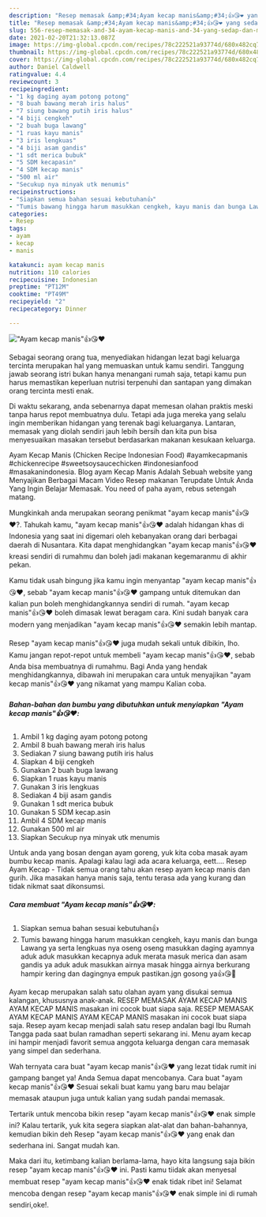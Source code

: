 ```yaml
---
description: "Resep memasak &amp;#34;Ayam kecap manis&amp;#34;👍😘❤️ yang sedap dan Mudah Dibuat"
title: "Resep memasak &amp;#34;Ayam kecap manis&amp;#34;👍😘❤️ yang sedap dan Mudah Dibuat"
slug: 556-resep-memasak-and-34-ayam-kecap-manis-and-34-yang-sedap-dan-mudah-dibuat
date: 2021-02-20T21:32:13.087Z
image: https://img-global.cpcdn.com/recipes/78c222521a93774d/680x482cq70/ayam-kecap-manis👍😘❤️-foto-resep-utama.jpg
thumbnail: https://img-global.cpcdn.com/recipes/78c222521a93774d/680x482cq70/ayam-kecap-manis👍😘❤️-foto-resep-utama.jpg
cover: https://img-global.cpcdn.com/recipes/78c222521a93774d/680x482cq70/ayam-kecap-manis👍😘❤️-foto-resep-utama.jpg
author: Daniel Caldwell
ratingvalue: 4.4
reviewcount: 3
recipeingredient:
- "1 kg daging ayam potong potong"
- "8 buah bawang merah iris halus"
- "7 siung bawang putih iris halus"
- "4 biji cengkeh"
- "2 buah buga lawang"
- "1 ruas kayu manis"
- "3 iris lengkuas"
- "4 biji asam gandis"
- "1 sdt merica bubuk"
- "5 SDM kecapasin"
- "4 SDM kecap manis"
- "500 ml air"
- "Secukup nya minyak utk menumis"
recipeinstructions:
- "Siapkan semua bahan sesuai kebutuhan👍"
- "Tumis bawang hingga harum masukkan cengkeh, kayu manis dan bunga Lawang ya serta lengkuas nya oseng oseng masukkan daging ayamnya aduk aduk masukkan kecapnya aduk merata masuk merica dan asam gandis ya aduk aduk masukkan airnya masak hingga airnya berkurang hampir kering dan dagingnya empuk pastikan.jgn gosong ya👍😘🙏"
categories:
- Resep
tags:
- ayam
- kecap
- manis

katakunci: ayam kecap manis 
nutrition: 110 calories
recipecuisine: Indonesian
preptime: "PT12M"
cooktime: "PT49M"
recipeyield: "2"
recipecategory: Dinner

---
```



![&#34;Ayam kecap manis&#34;👍😘❤️](https://img-global.cpcdn.com/recipes/78c222521a93774d/680x482cq70/ayam-kecap-manis👍😘❤️-foto-resep-utama.jpg)

Sebagai seorang orang tua, menyediakan hidangan lezat bagi keluarga tercinta merupakan hal yang memuaskan untuk kamu sendiri. Tanggung jawab seorang istri bukan hanya menangani rumah saja, tetapi kamu pun harus memastikan keperluan nutrisi terpenuhi dan santapan yang dimakan orang tercinta mesti enak.

Di waktu  sekarang, anda sebenarnya dapat memesan olahan praktis meski tanpa harus repot membuatnya dulu. Tetapi ada juga mereka yang selalu ingin memberikan hidangan yang terenak bagi keluarganya. Lantaran, memasak yang diolah sendiri jauh lebih bersih dan kita pun bisa menyesuaikan masakan tersebut berdasarkan makanan kesukaan keluarga. 

Ayam Kecap Manis (Chicken Recipe Indonesian Food) #ayamkecapmanis #chickenrecipe #sweetsoysaucechicken #indonesianfood #masakanindonesia. Blog ayam Kecap Manis Adalah Sebuah website yang Menyajikan Berbagai Macam Video Resep makanan Terupdate Untuk Anda Yang Ingin Belajar Memasak. You need of paha ayam, rebus setengah matang.

Mungkinkah anda merupakan seorang penikmat &#34;ayam kecap manis&#34;👍😘❤️?. Tahukah kamu, &#34;ayam kecap manis&#34;👍😘❤️ adalah hidangan khas di Indonesia yang saat ini digemari oleh kebanyakan orang dari berbagai daerah di Nusantara. Kita dapat menghidangkan &#34;ayam kecap manis&#34;👍😘❤️ kreasi sendiri di rumahmu dan boleh jadi makanan kegemaranmu di akhir pekan.

Kamu tidak usah bingung jika kamu ingin menyantap &#34;ayam kecap manis&#34;👍😘❤️, sebab &#34;ayam kecap manis&#34;👍😘❤️ gampang untuk ditemukan dan kalian pun boleh menghidangkannya sendiri di rumah. &#34;ayam kecap manis&#34;👍😘❤️ boleh dimasak lewat beragam cara. Kini sudah banyak cara modern yang menjadikan &#34;ayam kecap manis&#34;👍😘❤️ semakin lebih mantap.

Resep &#34;ayam kecap manis&#34;👍😘❤️ juga mudah sekali untuk dibikin, lho. Kamu jangan repot-repot untuk membeli &#34;ayam kecap manis&#34;👍😘❤️, sebab Anda bisa membuatnya di rumahmu. Bagi Anda yang hendak menghidangkannya, dibawah ini merupakan cara untuk menyajikan &#34;ayam kecap manis&#34;👍😘❤️ yang nikamat yang mampu Kalian coba.

<!--inarticleads1-->

##### Bahan-bahan dan bumbu yang dibutuhkan untuk menyiapkan &#34;Ayam kecap manis&#34;👍😘❤️:

1. Ambil 1 kg daging ayam potong potong
1. Ambil 8 buah bawang merah iris halus
1. Sediakan 7 siung bawang putih iris halus
1. Siapkan 4 biji cengkeh
1. Gunakan 2 buah buga lawang
1. Siapkan 1 ruas kayu manis
1. Gunakan 3 iris lengkuas
1. Sediakan 4 biji asam gandis
1. Gunakan 1 sdt merica bubuk
1. Gunakan 5 SDM kecap.asin
1. Ambil 4 SDM kecap manis
1. Gunakan 500 ml air
1. Siapkan Secukup nya minyak utk menumis


Untuk anda yang bosan dengan ayam goreng, yuk kita coba masak ayam bumbu kecap manis. Apalagi kalau lagi ada acara keluarga, eett…. Resep Ayam Kecap - Tidak semua orang tahu akan resep ayam kecap manis dan gurih. Jika masakan hanya manis saja, tentu terasa ada yang kurang dan tidak nikmat saat dikonsumsi. 

<!--inarticleads2-->

##### Cara membuat &#34;Ayam kecap manis&#34;👍😘❤️:

1. Siapkan semua bahan sesuai kebutuhan👍
1. Tumis bawang hingga harum masukkan cengkeh, kayu manis dan bunga Lawang ya serta lengkuas nya oseng oseng masukkan daging ayamnya aduk aduk masukkan kecapnya aduk merata masuk merica dan asam gandis ya aduk aduk masukkan airnya masak hingga airnya berkurang hampir kering dan dagingnya empuk pastikan.jgn gosong ya👍😘🙏


Ayam kecap merupakan salah satu olahan ayam yang disukai semua kalangan, khususnya anak-anak. RESEP MEMASAK AYAM KECAP MANIS AYAM KECAP MANIS masakan ini cocok buat siapa saja. RESEP MEMASAK AYAM KECAP MANIS AYAM KECAP MANIS masakan ini cocok buat siapa saja. Resep ayam kecap menjadi salah satu resep andalan bagi Ibu Rumah Tangga pada saat bulan ramadhan seperti sekarang ini. Menu ayam kecap ini hampir menjadi favorit semua anggota keluarga dengan cara memasak yang simpel dan sederhana. 

Wah ternyata cara buat &#34;ayam kecap manis&#34;👍😘❤️ yang lezat tidak rumit ini gampang banget ya! Anda Semua dapat mencobanya. Cara buat &#34;ayam kecap manis&#34;👍😘❤️ Sesuai sekali buat kamu yang baru mau belajar memasak ataupun juga untuk kalian yang sudah pandai memasak.

Tertarik untuk mencoba bikin resep &#34;ayam kecap manis&#34;👍😘❤️ enak simple ini? Kalau tertarik, yuk kita segera siapkan alat-alat dan bahan-bahannya, kemudian bikin deh Resep &#34;ayam kecap manis&#34;👍😘❤️ yang enak dan sederhana ini. Sangat mudah kan. 

Maka dari itu, ketimbang kalian berlama-lama, hayo kita langsung saja bikin resep &#34;ayam kecap manis&#34;👍😘❤️ ini. Pasti kamu tiidak akan menyesal membuat resep &#34;ayam kecap manis&#34;👍😘❤️ enak tidak ribet ini! Selamat mencoba dengan resep &#34;ayam kecap manis&#34;👍😘❤️ enak simple ini di rumah sendiri,oke!.

